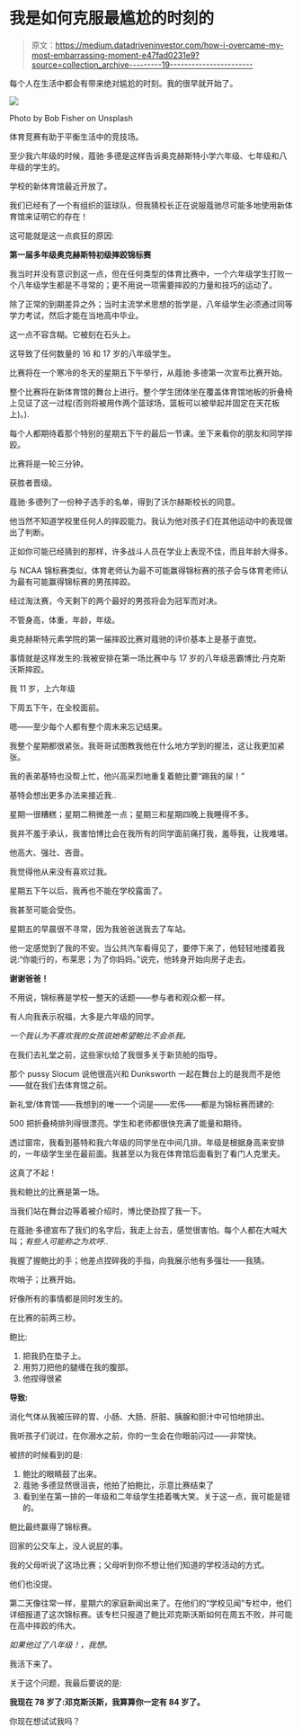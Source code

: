# 我是如何克服最尴尬的时刻的

> 原文：<https://medium.datadriveninvestor.com/how-i-overcame-my-most-embarrassing-moment-e47fad0231e9?source=collection_archive---------19----------------------->

每个人在生活中都会有带来绝对尴尬的时刻。我的很早就开始了。

![](img/cefabfe8b18d2a22c36bc12c7bd18906.png)

Photo by Bob Fisher on Unsplash

体育竞赛有助于平衡生活中的竞技场。

至少我六年级的时候，蔻驰·多德是这样告诉奥克赫斯特小学六年级、七年级和八年级的学生的。

学校的新体育馆最近开放了。

我们已经有了一个有组织的篮球队，但我猜校长正在说服蔻驰尽可能多地使用新体育馆来证明它的存在！

这可能就是这一点疯狂的原因:

**第一届多年级奥克赫斯特初级摔跤锦标赛**

我当时并没有意识到这一点，但在任何类型的体育比赛中，一个六年级学生打败一个八年级学生都是不寻常的；更不用说一项需要摔跤的力量和技巧的运动了。

除了正常的到期差异之外；当时主流学术思想的哲学是，八年级学生必须通过同等学力考试，然后才能在当地高中毕业。

这一点不容含糊。它被刻在石头上。

这导致了任何数量的 16 和 17 岁的八年级学生。

比赛将在一个寒冷的冬天的星期五下午举行，从蔻驰·多德第一次宣布比赛开始。

整个比赛将在新体育馆的舞台上进行。整个学生团体坐在覆盖体育馆地板的折叠椅上见证了这一过程(否则将被用作两个篮球场，篮板可以被举起并固定在天花板上)。).

每个人都期待着那个特别的星期五下午的最后一节课。坐下来看你的朋友和同学摔跤。

比赛将是一轮三分钟。

获胜者晋级。

蔻驰·多德列了一份种子选手的名单，得到了沃尔赫斯校长的同意。

他当然不知道学校里任何人的摔跤能力。我认为他对孩子们在其他运动中的表现做出了判断。

正如你可能已经猜到的那样，许多战斗人员在学业上表现不佳，而且年龄大得多。

与 NCAA 锦标赛类似，体育老师认为最不可能赢得锦标赛的孩子会与体育老师认为最有可能赢得锦标赛的男孩摔跤。

经过淘汰赛，今天剩下的两个最好的男孩将会为冠军而对决。

不管身高，体重，年龄，年级。

奥克赫斯特元素学院的第一届摔跤比赛对蔻驰的评价基本上是基于直觉。

事情就是这样发生的:我被安排在第一场比赛中与 17 岁的八年级恶霸博比·丹克斯沃斯摔跤。

我 11 岁，上六年级

下周五下午，在全校面前。

嗯——至少每个人都有整个周末来忘记结果。

我整个星期都很紧张。我哥哥试图教我他在什么地方学到的握法，这让我更加紧张。

我的表弟基特也没帮上忙，他兴高采烈地重复着鲍比要“踢我的屎！”

基特会想出更多办法来接近我..

星期一很糟糕；星期二稍微差一点；星期三和星期四晚上我睡得不多。

我并不羞于承认，我害怕博比会在我所有的同学面前痛打我，羞辱我，让我难堪。

他高大、强壮、吝啬。

我觉得他从来没有喜欢过我。

星期五下午以后，我再也不能在学校露面了。

我甚至可能会受伤。

星期五的早晨很不寻常，因为我爸爸送我去了车站。

他一定感觉到了我的不安。当公共汽车看得见了，要停下来了，他轻轻地搂着我说:“你能行的，布莱恩；为了你妈妈。”说完，他转身开始向房子走去。

**谢谢爸爸！**

不用说，锦标赛是学校一整天的话题——参与者和观众都一样。

有人向我表示祝福，大多是六年级的同学。

*一个我认为不喜欢我的女孩说她希望鲍比不会杀我。*

在我们去礼堂之前，这些家伙给了我很多关于新货舱的指导。

那个 pussy Slocum 说他很高兴和 Dunksworth 一起在舞台上的是我而不是他——就在我们去体育馆之前。

新礼堂/体育馆——我想到的唯一一个词是——宏伟——都是为锦标赛而建的:

500 把折叠椅排列得很漂亮。学生和老师都很快充满了能量和期待。

透过窗帘，我看到基特和我六年级的同学坐在中间几排。年级是根据身高来安排的，一年级学生坐在最前面。我甚至以为我在体育馆后面看到了看门人克里夫。

这真了不起！

我和鲍比的比赛是第一场。

当我们站在舞台边等着被介绍时，博比使劲捏了我一下。

在蔻驰·多德宣布了我们的名字后，我走上台去，感觉很害怕。每个人都在大喊大叫；*有些人可能称之为欢呼..*

我握了握鲍比的手；他差点捏碎我的手指，向我展示他有多强壮——我猜。

吹哨子；比赛开始。

好像所有的事情都是同时发生的。

在比赛的前两三秒。

鲍比:

1.  把我扔在垫子上。
2.  用剪刀把他的腿缠在我的腹部。
3.  他捏得很紧

**导致:**

消化气体从我被压碎的胃、小肠、大肠、肝脏、胰腺和胆汁中可怕地排出。

我听孩子们说过，在你溺水之前，你的一生会在你眼前闪过——非常快。

被挤的时候看到的是:

1.  鲍比的眼睛鼓了出来。
2.  蔻驰·多德显然很沮丧，他拍了拍鲍比，示意比赛结束了
3.  看到坐在第一排的一年级和二年级学生捂着嘴大笑。关于这一点，我可能是错的。

鲍比最终赢得了锦标赛。

回家的公交车上，没人说屁的事。

我的父母听说了这场比赛；父母听到你不想让他们知道的学校活动的方式。

他们也没提。

第二天像往常一样，星期六的家庭新闻出来了。在他们的“学校见闻”专栏中，他们详细报道了这次锦标赛。该专栏只报道了鲍比邓克斯沃斯如何在周五不败，并可能在高中摔跤的伟大。

*如果他过了八年级！，我想。*

我活下来了。

关于这个问题，我最后要说的是:

**我现在 78 岁了:邓克斯沃斯，我算算你一定有 84 岁了。**

你现在想试试我吗？